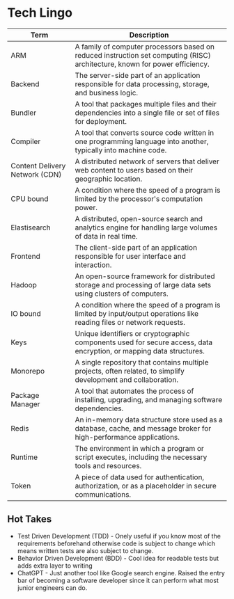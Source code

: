 # Tech Lingo

| Term                           | Description                                                                                                                 |
| ------------------------------ | --------------------------------------------------------------------------------------------------------------------------- |
| ARM                            | A family of computer processors based on reduced instruction set computing (RISC) architecture, known for power efficiency. |
| Backend                        | The server-side part of an application responsible for data processing, storage, and business logic.                        |
| Bundler                        | A tool that packages multiple files and their dependencies into a single file or set of files for deployment.               |
| Compiler                       | A tool that converts source code written in one programming language into another, typically into machine code.             |
| Content Delivery Network (CDN) | A distributed network of servers that deliver web content to users based on their geographic location.                      |
| CPU bound                      | A condition where the speed of a program is limited by the processor's computation power.                                   |
| Elastisearch                   | A distributed, open-source search and analytics engine for handling large volumes of data in real time.                     |
| Frontend                       | The client-side part of an application responsible for user interface and interaction.                                      |
| Hadoop                         | An open-source framework for distributed storage and processing of large data sets using clusters of computers.             |
| IO bound                       | A condition where the speed of a program is limited by input/output operations like reading files or network requests.      |
| Keys                           | Unique identifiers or cryptographic components used for secure access, data encryption, or mapping data structures.         |
| Monorepo                       | A single repository that contains multiple projects, often related, to simplify development and collaboration.              |
| Package Manager                | A tool that automates the process of installing, upgrading, and managing software dependencies.                             |
| Redis                          | An in-memory data structure store used as a database, cache, and message broker for high-performance applications.          |
| Runtime                        | The environment in which a program or script executes, including the necessary tools and resources.                         |
| Token                          | A piece of data used for authentication, authorization, or as a placeholder in secure communications.                       |

## Hot Takes

- Test Driven Development (TDD) - Onely useful if you know most of the requirements beforehand otherwise code is subject to change which means written tests are also subject to change.
- Behavior Driven Development (BDD) - Cool idea for readable tests but adds extra layer to writing
- ChatGPT - Just another tool like Google search engine. Raised the entry bar of becoming a software developer since it can perform what most junior engineers can do.
